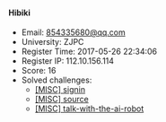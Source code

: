 #### Hibiki  

* Email: 854335680@qq.com  
* University: ZJPC  
* Register Time: 2017-05-26 22:34:06  
* Register IP: 112.10.156.114  
* Score: 16  
* Solved challenges: 
  * [[MISC] signin](https://github.com/SniperOJ/Challenges/blob/master/MISC/signin.json)  
  * [[MISC] source](https://github.com/SniperOJ/Challenges/blob/master/MISC/source.json)  
  * [[MISC] talk-with-the-ai-robot](https://github.com/SniperOJ/Challenges/blob/master/MISC/talk-with-the-ai-robot.json)  
